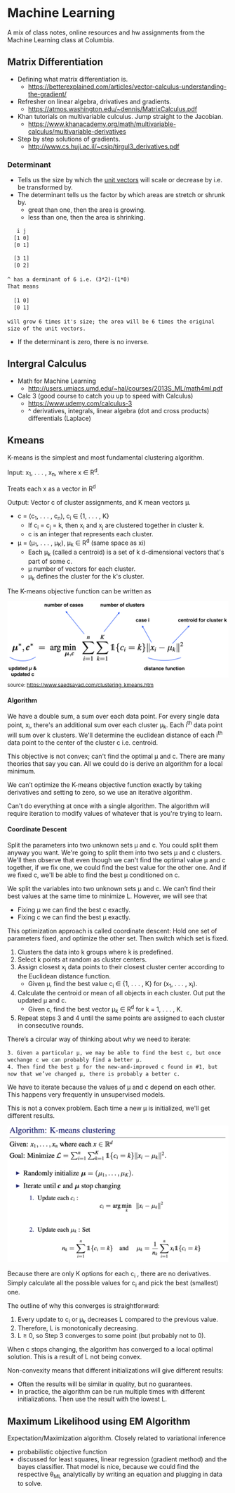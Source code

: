 # Machine Learning

A mix of class notes, online resources and hw assignments from the Machine Learning class at Columbia.

## Matrix Differentiation

* Defining what matrix differentiation is.
  * https://betterexplained.com/articles/vector-calculus-understanding-the-gradient/ 
* Refresher on linear algebra, drivatives and gradients.
  * https://atmos.washington.edu/~dennis/MatrixCalculus.pdf
* Khan tutorials on multivariable culculus. Jump straight to the Jacobian.  
  * https://www.khanacademy.org/math/multivariable-calculus/multivariable-derivatives
* Step by step solutions of gradients.
  * http://www.cs.huji.ac.il/~csip/tirgul3_derivatives.pdf
  
### Determinant
  * Tells us the size by which the [unit vectors](https://en.wikipedia.org/wiki/Unit_vector) will scale or decrease by i.e. be transformed by.
  * The determinant tells us the factor by which areas are stretch or shrunk by. 
    * great than one, then the area is growing.
    * less than one, then the area is shrinking.
```
   i j
  [1 0]
  [0 1]
```
```
  [3 1]
  [0 2]

^ has a derminant of 6 i.e. (3*2)-(1*0)
That means 

  [1 0]
  [0 1]

will grow 6 times it's size; the area will be 6 times the original size of the unit vectors.
```
 * If the determinant is zero, there is no inverse.

## Intergral Calculus

* Math for Machine Learning
  * http://users.umiacs.umd.edu/~hal/courses/2013S_ML/math4ml.pdf
* Calc 3 (good course to catch you up to speed with Calculus)
  * https://www.udemy.com/calculus-3
  * ^ derivatives, integrals, linear algebra (dot and cross products) differentials (Laplace)

## Kmeans
K-means is the simplest and most fundamental clustering algorithm.

Input: x<sub>1</sub>, . . . , x<sub>n</sub>, where x ∈ R<sup>d</sup>.

Treats each x as a vector in R<sup>d</sup>

Output: Vector c of cluster assignments, and K mean vectors µ.


 - c = (c<sub>1</sub>, . . . , c<sub>n</sub>), c<sub>i</sub> ∈ {1, . . . , K}
   - If c<sub>i</sub> = c<sub>j</sub> = k, then x<sub>i</sub> and x<sub>j</sub> are clustered together in cluster k.
   - c is an integer that represents each cluster.
 - µ = (µ<sub>1</sub>, . . . , µ<sub>K</sub>), µ<sub>k</sub> ∈ R<sup>d</sup> (same space as xi)
   - Each µ<sub>k</sub> (called a centroid) is a set of k d-dimensional vectors that's part of some c.
   - µ number of vectors for each cluster.
   - µ<sub>k</sub> defines the cluster for the k's cluster.
   
The K-means objective function can be written as

![kmeans_objective](images/kmeans_objective_func.png)
 <sub>source: https://www.saedsayad.com/clustering_kmeans.htm</sub>
#### Algorithm	
	
We have a double sum, a sum over each data point. For every single data point, x<sub>i</sub>, there's an additional sum over each cluster µ<sub>k</sub>.
Each i<sup>th</sup> data point will sum over k clusters. We'll determine the euclidean distance of each i<sup>th</sup> data point to the center of the cluster c i.e. centroid.
 
This objective is not convex; can't find the optimal µ and c. There are many theories that say you can.
All we could do is derive an algorithm for a local minimum.

We can’t optimize the K-means objective function exactly by taking
derivatives and setting to zero, so we use an iterative algorithm.

Can't do everything at once with a single algorithm. The algorithm will require iteration to modify values of whatever that is you're trying to learn.
 
#### Coordinate Descent

 Split the parameters into two unknown sets µ and c. You could split them anyway you want.
 We're going to split them into two sets µ and c clusters. We'll then observe that even though we can't
 find the optimal value µ and c together, if we fix one, we could find the best value for the other one.
 And if we fixed c, we'll be able to find the best µ conditioned on c.
 
 We split the variables into two unknown sets µ and c. We can’t find their best values at the same time to minimize L. However, we will see that
 - Fixing µ we can find the best c exactly.
 - Fixing c we can find the best µ exactly.
 
This optimization approach is called coordinate descent: Hold one set of
parameters fixed, and optimize the other set. Then switch which set is fixed.

 
 1. Clusters the data into k groups where k is predefined.
 2. Select k points at random as cluster centers.
 3. Assign closest x<sub>i</sub> data points to their closest cluster center according to the Euclidean distance function.
    - Given µ, find the best value c<sub>i</sub> ∈ {1, . . . , K} for (x<sub>1</sub>, . . . , x<sub>i</sub>).
 4. Calculate the centroid or mean of all objects in each cluster. Out put the updated µ and c.
    - Given c, find the best vector µ<sub>k</sub> ∈ R<sup>d</sup> for k = 1, . . . , K.
 5. Repeat steps 3 and 4 until the same points are assigned to each cluster in consecutive rounds.
 

There’s a circular way of thinking about why we need to iterate:

    3. Given a particular µ, we may be able to find the best c, but once wechange c we can probably find a better µ.
    4. Then find the best µ for the new-and-improved c found in #1, but now that we’ve changed µ, there is probably a better c.

We have to iterate because the values of µ and c depend on each other.
This happens very frequently in unsupervised models.

This is not a convex problem. Each time a new µ is initialized, we'll get different results.

![kmeans_objective](images/kmeans_clustering.png)

Because there are only K options for each c<sub>i</sub>
, there are no derivatives. Simply
calculate all the possible values for c<sub>i</sub> and pick the best (smallest) one.

The outline of why this converges is straightforward:
1. Every update to c<sub>i</sub> or µ<sub>k</sub> decreases L compared to the previous value.
2. Therefore, L is monotonically decreasing.
3. L ≥ 0, so Step 3 converges to some point (but probably not to 0).

When c stops changing, the algorithm has converged to a local optimal
solution. This is a result of L not being convex.

Non-convexity means that different initializations will give different results:
 - Often the results will be similar in quality, but no guarantees.
 - In practice, the algorithm can be run multiple times with different
initializations. Then use the result with the lowest L.

## Maximum Likelihood using EM Algorithm
Expectation/Maximization algorithm. Closely related to variational inference  

 - probabilistic objective function
 - discussed for least squares, linear regression (gradient method) and the bayes classifier. That model is nice,
 because we could find the respective θ<sub>ML</sub> analytically by writing an equation and plugging in data to solve.
